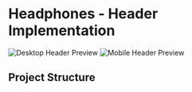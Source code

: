 # Headphones - Header Implementation

![Desktop Header Preview](assets/images/desktop-preview.jpg)
![Mobile Header Preview](assets/images/mobile-preview.jpg)

## Project Structure